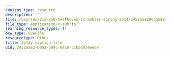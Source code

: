 ```yaml
---
content_type: resource
description: ''
file: /courses/21m-250-beethoven-to-mahler-spring-2014/2452aae200aa599c8e103cb5d03eeede_97Hk_vH2qw0.vtt
file_type: application/x-subrip
learning_resource_types: []
ocw_type: OCWFile
resourcetype: Other
title: 3play caption file
uid: 2452aae2-00aa-599c-8e10-3cb5d03eeede
---
```

